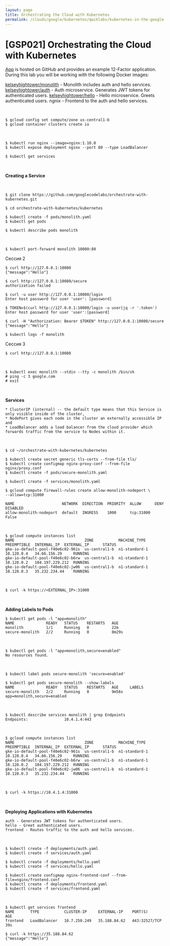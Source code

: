 ```yaml
---
layout: page
title: Orchestrating the Cloud with Kubernetes
permalink: /clouds/google/kubernetes/qwiklabs/kubernetes-in-the-google-cloud/orchestrating-the-cloud-with-kubernetes/
---
```



# [GSP021] Orchestrating the Cloud with Kubernetes

<a href="https://github.com/kelseyhightower/app">App</a> is hosted on GitHub and provides an example 12-Factor application. During this lab you will be working with the following Docker images:

<a href="https://hub.docker.com/r/kelseyhightower/monolith">kelseyhightower/monolith</a> - Monolith includes auth and hello services.
<a href="https://hub.docker.com/r/kelseyhightower/auth">kelseyhightower/auth</a> - Auth microservice. Generates JWT tokens for authenticated users.
<a href="https://hub.docker.com/r/kelseyhightower/hello">kelseyhightower/hello</a>  - Hello microservice. Greets authenticated users.
ngnix - Frontend to the auth and hello services.

<br/>

    $ gcloud config set compute/zone us-central1-b
    $ gcloud container clusters create io

<br/>

    $ kubectl run nginx --image=nginx:1.10.0
    $ kubectl expose deployment nginx --port 80 --type LoadBalancer

    $ kubectl get services


<br/>

**Creating a Service**

<br/>

    $ git clone https://github.com/googlecodelabs/orchestrate-with-kubernetes.git

    $ cd orchestrate-with-kubernetes/kubernetes

    $ kubectl create -f pods/monolith.yaml
    $ kubectl get pods

    $ kubectl describe pods monolith

<br/>

    $ kubectl port-forward monolith 10080:80

Сессия 2

    $ curl http://127.0.0.1:10080
    {"message":"Hello"}

    $ curl http://127.0.0.1:10080/secure
    authorization failed

    $ curl -u user http://127.0.0.1:10080/login
    Enter host password for user 'user': [password]

    $ TOKEN=$(curl http://127.0.0.1:10080/login -u user|jq -r '.token')
    Enter host password for user 'user':[password]

    $ curl -H "Authorization: Bearer $TOKEN" http://127.0.0.1:10080/secure
    {"message":"Hello"}

    $ kubectl logs -f monolith

Сессия 3

    $ curl http://127.0.0.1:10080

<br/>

    $ kubectl exec monolith --stdin --tty -c monolith /bin/sh
    # ping -c 3 google.com
    # exit


<br>

**Services**

    * ClusterIP (internal) -- the default type means that this Service is only visible inside of the cluster,
    * NodePort gives each node in the cluster an externally accessible IP and
    * LoadBalancer adds a load balancer from the cloud provider which forwards traffic from the service to Nodes within it.

<br>

    $ cd ~/orchestrate-with-kubernetes/kubernetes

    $ kubectl create secret generic tls-certs --from-file tls/
    $ kubectl create configmap nginx-proxy-conf --from-file nginx/proxy.conf
    $ kubectl create -f pods/secure-monolith.yaml

    $ kubectl create -f services/monolith.yaml

    $ gcloud compute firewall-rules create allow-monolith-nodeport \
    --allow=tcp:31000

    NAME                     NETWORK  DIRECTION  PRIORITY  ALLOW      DENY  DISABLED
    allow-monolith-nodeport  default  INGRESS    1000      tcp:31000        False

<br/>

    $ gcloud compute instances list
    NAME                               ZONE           MACHINE_TYPE   PREEMPTIBLE  INTERNAL_IP  EXTERNAL_IP      STATUS
    gke-io-default-pool-f40e6c02-961s  us-central1-b  n1-standard-1               10.128.0.4   34.66.156.29     RUNNING
    gke-io-default-pool-f40e6c02-b6rw  us-central1-b  n1-standard-1               10.128.0.2   104.197.229.212  RUNNING
    gke-io-default-pool-f40e6c02-jw06  us-central1-b  n1-standard-1               10.128.0.3   35.232.234.44    RUNNING

<br/>

    $ curl -k https://<EXTERNAL_IP>:31000

<br/>

**Adding Labels to Pods**

    $ kubectl get pods -l "app=monolith"
    NAME              READY   STATUS    RESTARTS   AGE
    monolith          1/1     Running   0          22m
    secure-monolith   2/2     Running   0          8m29s

<br/>

    $ kubectl get pods -l "app=monolith,secure=enabled"
    No resources found.

<br/>

    $ kubectl label pods secure-monolith 'secure=enabled'

    $ kubectl get pods secure-monolith --show-labels
    NAME              READY   STATUS    RESTARTS   AGE     LABELS
    secure-monolith   2/2     Running   0          9m56s   app=monolith,secure=enabled

<br/>

    $ kubectl describe services monolith | grep Endpoints
    Endpoints:                10.4.1.4:443


<br/>

    $ gcloud compute instances list
    NAME                               ZONE           MACHINE_TYPE   PREEMPTIBLE  INTERNAL_IP  EXTERNAL_IP      STATUS
    gke-io-default-pool-f40e6c02-961s  us-central1-b  n1-standard-1               10.128.0.4   34.66.156.29     RUNNING
    gke-io-default-pool-f40e6c02-b6rw  us-central1-b  n1-standard-1               10.128.0.2   104.197.229.212  RUNNING
    gke-io-default-pool-f40e6c02-jw06  us-central1-b  n1-standard-1               10.128.0.3   35.232.234.44    RUNNING

<br/>

    $ curl -k https://10.4.1.4:31000


<br/>

**Deploying Applications with Kubernetes**

    auth - Generates JWT tokens for authenticated users.
    hello - Greet authenticated users.
    frontend - Routes traffic to the auth and hello services.

<br/>

    $ kubectl create -f deployments/auth.yaml
    $ kubectl create -f services/auth.yaml

    $ kubectl create -f deployments/hello.yaml
    $ kubectl create -f services/hello.yaml

    $ kubectl create configmap nginx-frontend-conf --from-file=nginx/frontend.conf
    $ kubectl create -f deployments/frontend.yaml
    $ kubectl create -f services/frontend.yaml

<br/>

    $ kubectl get services frontend
    NAME       TYPE           CLUSTER-IP     EXTERNAL-IP    PORT(S)         AGE
    frontend   LoadBalancer   10.7.250.249   35.188.84.62   443:32527/TCP   39s

    $ curl -k https://35.188.84.62 
    {"message":"Hello"}